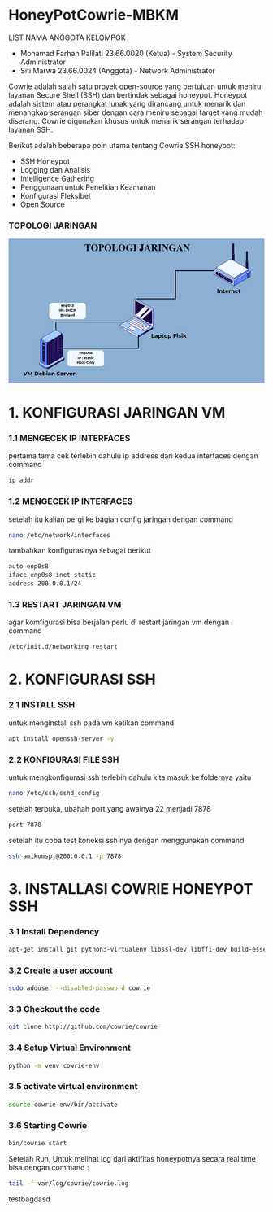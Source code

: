 # HoneyPotCowrie-MBKM
LIST NAMA ANGGOTA KELOMPOK
- Mohamad Farhan Palilati 23.66.0020 (Ketua) - System Security Administrator
- Siti Marwa 23.66.0024 (Anggota) - Network Administrator

Cowrie adalah salah satu proyek open-source yang bertujuan untuk meniru layanan Secure Shell (SSH) dan bertindak sebagai honeypot. Honeypot adalah sistem atau perangkat lunak yang dirancang untuk menarik dan menangkap serangan siber dengan cara meniru sebagai target yang mudah diserang. Cowrie digunakan khusus untuk menarik serangan terhadap layanan SSH.

Berikut adalah beberapa poin utama tentang Cowrie SSH honeypot:
- SSH Honeypot
- Logging dan Analisis
- Intelligence Gathering
- Penggunaan untuk Penelitian Keamanan
- Konfigurasi Fleksibel
- Open Source
  
### TOPOLOGI JARINGAN
![alt text](https://github.com/Xzhacts-Crew/HoneyPotCowrie-MBKM/blob/main/Topologi%20spj.png?raw=true)

# 1. KONFIGURASI JARINGAN VM
### 1.1 MENGECEK IP INTERFACES
pertama tama cek terlebih dahulu ip address dari kedua interfaces dengan command
```sh
ip addr
```
### 1.2 MENGECEK IP INTERFACES
setelah itu kalian pergi ke bagian config jaringan dengan command
```sh
nano /etc/network/interfaces
```
tambahkan konfigurasinya sebagai berikut
```sh
auto enp0s8
iface enp0s8 inet static
address 200.0.0.1/24
```
### 1.3 RESTART JARINGAN VM
agar komfigurasi bisa berjalan perlu di restart jaringan vm dengan command
```sh
/etc/init.d/networking restart
```
# 2. KONFIGURASI SSH
### 2.1 INSTALL SSH
untuk menginstall ssh pada vm ketikan command
```sh
apt install openssh-server -y
```
### 2.2 KONFIGURASI FILE SSH
untuk mengkonfigurasi ssh terlebih dahulu kita masuk ke foldernya yaitu
```sh
nano /etc/ssh/sshd_config
```
setelah terbuka, ubahah port yang awalnya 22 menjadi 7878
```sh
port 7878
```
setelah itu coba test koneksi ssh nya dengan menggunakan command
```sh
ssh amikomspj@200.0.0.1 -p 7878
```
# 3. INSTALLASI COWRIE HONEYPOT SSH
### 3.1 Install Dependency
```sh
apt-get install git python3-virtualenv libssl-dev libffi-dev build-essential libpython3-dev python3-minimal authbind virtualenv
```
### 3.2 Create a user account
```sh
sudo adduser --disabled-password cowrie
```
### 3.3 Checkout the code
```sh
git clone http://github.com/cowrie/cowrie
```
### 3.4 Setup Virtual Environment
```sh
python -m venv cowrie-env
```
### 3.5 activate virtual environment
```sh
source cowrie-env/bin/activate
```
### 3.6 Starting Cowrie
```sh
bin/cowrie start
```
Setelah Run, Untuk melihat log dari aktifitas honeypotnya secara real time bisa dengan command :
```sh
tail -f var/log/cowrie/cowrie.log
```

testbagdasd



